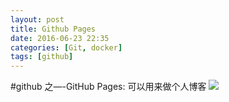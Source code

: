 ```yaml
---
layout: post
title: Github Pages
date: 2016-06-23 22:35
categories: [Git, docker]
tags: [github]
---
```

#github 之—-GitHub Pages:
可以用来做个人博客
![](http://i.imgur.com/EXwla5K.jpg "")
